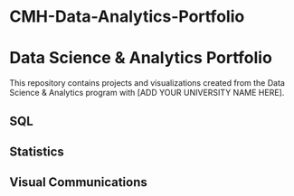 # CMH-Data-Analytics-Portfolio
# Data Science & Analytics Portfolio
This repository contains projects and visualizations created from the Data Science & Analytics program with [ADD YOUR UNIVERSITY NAME HERE].

## SQL

## Statistics

## Visual Communications
